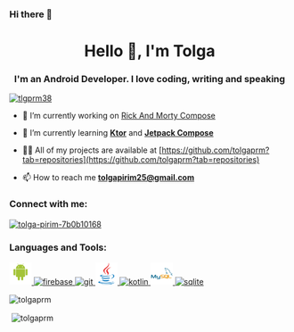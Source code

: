 ### Hi there 👋

<!--
**tolgaprm/tolgaprm** is a ✨ _special_ ✨ repository because its `README.md` (this file) appears on your GitHub profile.

Here are some ideas to get you started:

- 🔭 I’m currently working on ...
- 🌱 I’m currently learning ...
- 👯 I’m looking to collaborate on ...
- 🤔 I’m looking for help with ...
- 💬 Ask me about ...
- 📫 How to reach me: ...
- 😄 Pronouns: ...
- ⚡ Fun fact: ...
-->

<h1 align="center">Hello 👋, I'm Tolga</h1>
<h3 align="center">I'm an Android Developer. I love coding, writing and speaking</h3>

<p align="left"> <a href="https://twitter.com/tlgprm38" target="blank"><img src="https://img.shields.io/twitter/follow/tlgprm38?logo=twitter&style=for-the-badge" alt="tlgprm38" /></a> </p>

- 🔭 I’m currently working on [Rick And Morty Compose](https://github.com/tolgaprm/RickAndMortyCompose)

- 🌱 I’m currently learning **[Ktor](https://ktor.io/docs/welcome.html)** and **[Jetpack Compose](https://developer.android.com/jetpack/compose)**

- 👨‍💻 All of my projects are available at [https://github.com/tolgaprm?tab=repositories](https://github.com/tolgaprm?tab=repositories)

- 📫 How to reach me **tolgapirim25@gmail.com**

<h3 align="left">Connect with me:</h3>
<p align="left">
<a href="https://linkedin.com/in/tolga-pirim-7b0b10168" target="blank"><img align="center" src="https://raw.githubusercontent.com/rahuldkjain/github-profile-readme-generator/master/src/images/icons/Social/linked-in-alt.svg" alt="tolga-pirim-7b0b10168" height="30" width="40" /></a>

</p>

<h3 align="left">Languages and Tools:</h3>
<p align="left"> <a href="https://developer.android.com" target="_blank" rel="noreferrer"> <img src="https://raw.githubusercontent.com/devicons/devicon/master/icons/android/android-original-wordmark.svg" alt="android" width="40" height="40"/> </a> <a href="https://firebase.google.com/" target="_blank" rel="noreferrer"> <img src="https://www.vectorlogo.zone/logos/firebase/firebase-icon.svg" alt="firebase" width="40" height="40"/> </a> <a href="https://git-scm.com/" target="_blank" rel="noreferrer"> <img src="https://www.vectorlogo.zone/logos/git-scm/git-scm-icon.svg" alt="git" width="40" height="40"/> </a> <a href="https://www.java.com" target="_blank" rel="noreferrer"> <img src="https://raw.githubusercontent.com/devicons/devicon/master/icons/java/java-original.svg" alt="java" width="40" height="40"/> </a> <a href="https://kotlinlang.org" target="_blank" rel="noreferrer"> <img src="https://www.vectorlogo.zone/logos/kotlinlang/kotlinlang-icon.svg" alt="kotlin" width="40" height="40"/> </a> <a href="https://www.mysql.com/" target="_blank" rel="noreferrer"> <img src="https://raw.githubusercontent.com/devicons/devicon/master/icons/mysql/mysql-original-wordmark.svg" alt="mysql" width="40" height="40"/> </a> <a href="https://www.sqlite.org/" target="_blank" rel="noreferrer"> <img src="https://www.vectorlogo.zone/logos/sqlite/sqlite-icon.svg" alt="sqlite" width="40" height="40"/> </a>  </p>

<p><img align="center" src="https://github-readme-stats.vercel.app/api/top-langs?username=tolgaprm&show_icons=true&theme=dark&title_color=ffffff&text_color=ffffff&locale=en&layout=compact" alt="tolgaprm" /></p>

<p>&nbsp;<img align="center" src="https://github-readme-stats.vercel.app/api?username=tolgaprm&show_icons=true&locale=en" alt="tolgaprm" /></p>

